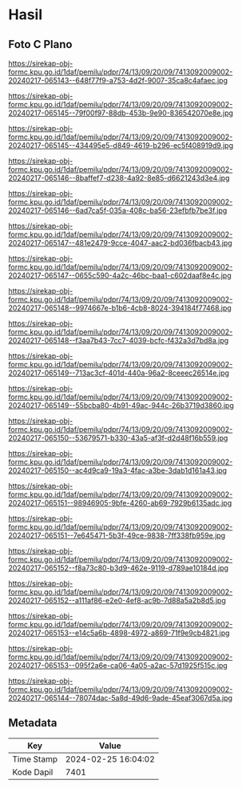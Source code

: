 # Hasil

## Foto C Plano

https://sirekap-obj-formc.kpu.go.id/1daf/pemilu/pdpr/74/13/09/20/09/7413092009002-20240217-065143--648f77f9-a753-4d2f-9007-35ca8c4afaec.jpg

https://sirekap-obj-formc.kpu.go.id/1daf/pemilu/pdpr/74/13/09/20/09/7413092009002-20240217-065145--79f00f97-88db-453b-9e90-836542070e8e.jpg

https://sirekap-obj-formc.kpu.go.id/1daf/pemilu/pdpr/74/13/09/20/09/7413092009002-20240217-065145--434495e5-d849-4619-b296-ec5f408919d9.jpg

https://sirekap-obj-formc.kpu.go.id/1daf/pemilu/pdpr/74/13/09/20/09/7413092009002-20240217-065146--8baffef7-d238-4a92-8e85-d6621243d3e4.jpg

https://sirekap-obj-formc.kpu.go.id/1daf/pemilu/pdpr/74/13/09/20/09/7413092009002-20240217-065146--6ad7ca5f-035a-408c-ba56-23efbfb7be3f.jpg

https://sirekap-obj-formc.kpu.go.id/1daf/pemilu/pdpr/74/13/09/20/09/7413092009002-20240217-065147--481e2479-9cce-4047-aac2-bd036fbacb43.jpg

https://sirekap-obj-formc.kpu.go.id/1daf/pemilu/pdpr/74/13/09/20/09/7413092009002-20240217-065147--0655c590-4a2c-46bc-baa1-c602daaf8e4c.jpg

https://sirekap-obj-formc.kpu.go.id/1daf/pemilu/pdpr/74/13/09/20/09/7413092009002-20240217-065148--9974667e-b1b6-4cb8-8024-394184f77468.jpg

https://sirekap-obj-formc.kpu.go.id/1daf/pemilu/pdpr/74/13/09/20/09/7413092009002-20240217-065148--f3aa7b43-7cc7-4039-bcfc-f432a3d7bd8a.jpg

https://sirekap-obj-formc.kpu.go.id/1daf/pemilu/pdpr/74/13/09/20/09/7413092009002-20240217-065149--713ac3cf-401d-440a-96a2-8ceeec26514e.jpg

https://sirekap-obj-formc.kpu.go.id/1daf/pemilu/pdpr/74/13/09/20/09/7413092009002-20240217-065149--55bcba80-4b91-49ac-944c-26b3719d3860.jpg

https://sirekap-obj-formc.kpu.go.id/1daf/pemilu/pdpr/74/13/09/20/09/7413092009002-20240217-065150--53679571-b330-43a5-af3f-d2d48f16b559.jpg

https://sirekap-obj-formc.kpu.go.id/1daf/pemilu/pdpr/74/13/09/20/09/7413092009002-20240217-065150--ac4d9ca9-19a3-4fac-a3be-3dab1d161a43.jpg

https://sirekap-obj-formc.kpu.go.id/1daf/pemilu/pdpr/74/13/09/20/09/7413092009002-20240217-065151--98946905-9bfe-4260-ab69-7929b6135adc.jpg

https://sirekap-obj-formc.kpu.go.id/1daf/pemilu/pdpr/74/13/09/20/09/7413092009002-20240217-065151--7e645471-5b3f-49ce-9838-7ff338fb959e.jpg

https://sirekap-obj-formc.kpu.go.id/1daf/pemilu/pdpr/74/13/09/20/09/7413092009002-20240217-065152--f8a73c80-b3d9-462e-9119-d789ae10184d.jpg

https://sirekap-obj-formc.kpu.go.id/1daf/pemilu/pdpr/74/13/09/20/09/7413092009002-20240217-065152--a111af86-e2e0-4ef8-ac9b-7d88a5a2b8d5.jpg

https://sirekap-obj-formc.kpu.go.id/1daf/pemilu/pdpr/74/13/09/20/09/7413092009002-20240217-065153--e14c5a6b-4898-4972-a869-71f9e9cb4821.jpg

https://sirekap-obj-formc.kpu.go.id/1daf/pemilu/pdpr/74/13/09/20/09/7413092009002-20240217-065153--095f2a6e-ca06-4a05-a2ac-57d1925f515c.jpg

https://sirekap-obj-formc.kpu.go.id/1daf/pemilu/pdpr/74/13/09/20/09/7413092009002-20240217-065144--78074dac-5a8d-49d6-9ade-45eaf3067d5a.jpg


## Metadata

| Key        | Value               |
| ---------- | ------------------- |
| Time Stamp | 2024-02-25 16:04:02 |
| Kode Dapil | 7401                |



